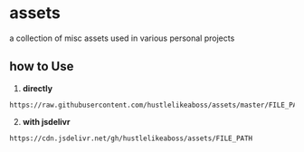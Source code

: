 # assets
a collection of misc assets used in various personal projects

## how to Use

1. **directly**
```
https://raw.githubusercontent.com/hustlelikeaboss/assets/master/FILE_PATH
```

2. **with jsdelivr**
```
https://cdn.jsdelivr.net/gh/hustlelikeaboss/assets/FILE_PATH
```

